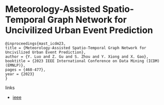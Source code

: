 # Meteorology-Assisted Spatio-Temporal Graph Network for Uncivilized Urban Event Prediction

```
@inproceedings{mast_icdm23,
title = {Meteorology-Assisted Spatio-Temporal Graph Network for Uncivilized Urban Event Prediction},
author = {Y. Luo and Z. Gu and S. Zhou and Y. Xiong and X. Gao},
booktitle = {2023 IEEE International Conference on Data Mining (ICDM) (EMNLP)},
pages = {468-477},
year = {2023}
}
```

links
- [ieee](https://doi.org/10.1109/ICDM58522.2023.00056)
